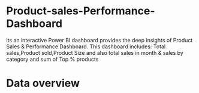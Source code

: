 # Product-sales-Performance-Dashboard
its an interactive Power BI dashboard provides the deep insights of Product Sales & Performance Dashboard. This dashboard includes: Total sales,Product sold,Product Size
and also total sales in month & sales by category and sum of Top % products
# Data overview
